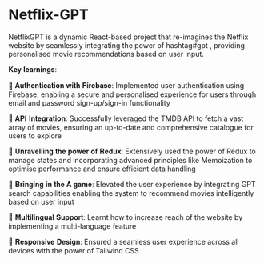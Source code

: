 # Netflix-GPT

NetflixGPT is a dynamic React-based project that re-imagines the Netflix website by seamlessly integrating the power of hashtag#gpt , providing personalised movie recommendations based on user input.

𝐊𝐞𝐲 𝐥𝐞𝐚𝐫𝐧𝐢𝐧𝐠𝐬:

🔵 𝐀𝐮𝐭𝐡𝐞𝐧𝐭𝐢𝐜𝐚𝐭𝐢𝐨𝐧 𝐰𝐢𝐭𝐡 𝐅𝐢𝐫𝐞𝐛𝐚𝐬𝐞: Implemented user authentication using Firebase, enabling a secure and personalised experience for users through email and password sign-up/sign-in functionality

🔵 𝐀𝐏𝐈 𝐈𝐧𝐭𝐞𝐠𝐫𝐚𝐭𝐢𝐨𝐧: Successfully leveraged the TMDB API to fetch a vast array of movies, ensuring an up-to-date and comprehensive catalogue for users to explore

🔵 𝐔𝐧𝐫𝐚𝐯𝐞𝐥𝐥𝐢𝐧𝐠 𝐭𝐡𝐞 𝐩𝐨𝐰𝐞𝐫 𝐨𝐟 𝐑𝐞𝐝𝐮𝐱: Extensively used the power of Redux to manage states and incorporating advanced principles like Memoization to optimise performance and ensure efficient data handling

🔵 𝐁𝐫𝐢𝐧𝐠𝐢𝐧𝐠 𝐢𝐧 𝐭𝐡𝐞 𝐀 𝐠𝐚𝐦𝐞: Elevated the user experience by integrating GPT search capabilities enabling the system to recommend movies intelligently based on user input

🔵 𝐌𝐮𝐥𝐭𝐢𝐥𝐢𝐧𝐠𝐮𝐚𝐥 𝐒𝐮𝐩𝐩𝐨𝐫𝐭: Learnt how to increase reach of the website by implementing a multi-language feature

🔵 𝐑𝐞𝐬𝐩𝐨𝐧𝐬𝐢𝐯𝐞 𝐃𝐞𝐬𝐢𝐠𝐧: Ensured a seamless user experience across all devices with the power of Tailwind CSS
